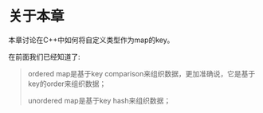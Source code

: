 # 关于本章

本章讨论在C++中如何将自定义类型作为map的key。

在前面我们已经知道了:

> ordered map是基于key comparison来组织数据，更加准确说，它是基于key的order来组织数据；
>
> unordered map是基于key hash来组织数据；

